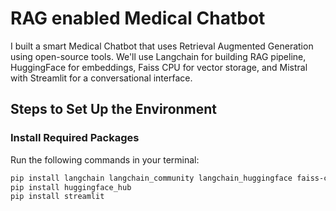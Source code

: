 # RAG enabled Medical Chatbot

I built a smart Medical Chatbot that uses Retrieval Augmented Generation using open-source tools. We'll use Langchain for building RAG pipeline, HuggingFace for embeddings, Faiss CPU for vector storage, and Mistral with Streamlit for a conversational interface.

## Steps to Set Up the Environment

### Install Required Packages
Run the following commands in your terminal:

```bash
pip install langchain langchain_community langchain_huggingface faiss-cpu pypdf
pip install huggingface_hub
pip install streamlit



